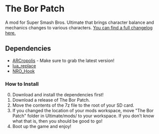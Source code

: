 # The Bor Patch

A mod for Super Smash Bros. Ultimate that brings character balance and mechanics changes to various characters. [You can find a full changelog here.](https://docs.google.com/document/d/1-1xWPIfCt0kfxvREXpTbLL_J5DpK6GPFxKNIGyXiqzQ/edit?usp=sharing)

## Dependencies

* [ARCropolis](https://github.com/Raytwo/ARCropolis) - Make sure to grab the latest version!
* [lua_replace](https://github.com/blu-dev/lua-replace)
* [NRO_Hook](https://github.com/ultimate-research/nro-hook-plugin)

### How to Install

0. Download and install the dependencies first!
1. Download a release of The Bor Patch.
2. Move the contents of the 7z file to the root of your SD card.
3. If you changed the location of your mods workspace, move "The Bor Patch" folder in Ultimate/mods/ to your workspace. If you don't know what that is, then you should be good to go!
4. Boot up the game and enjoy!
